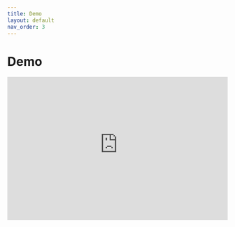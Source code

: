 ```yaml
---
title: Demo
layout: default
nav_order: 3
---
```


# Demo
<div class="responsive-video">
  <iframe src="https://www.youtube-nocookie.com/embed/FO2BXKTJyYA?si=43LpNXcGYlZkHMTg" 
          title="YouTube video player" 
          frameborder="0" 
          allow="accelerometer; autoplay; clipboard-write; encrypted-media; gyroscope; picture-in-picture; web-share" 
          referrerpolicy="strict-origin-when-cross-origin" 
          allowfullscreen></iframe>
</div>

<style>
    /* custom.css */
.responsive-video {
  position: relative;
  padding-bottom: 64.95%; 
  height: 0;
  overflow: hidden;
  max-width: 100%;
}

.responsive-video iframe {
  position: absolute;
  top: 0;
  left: 0;
  width: 100%;
  height: 100%;
  border: 0;
}

    </style>
